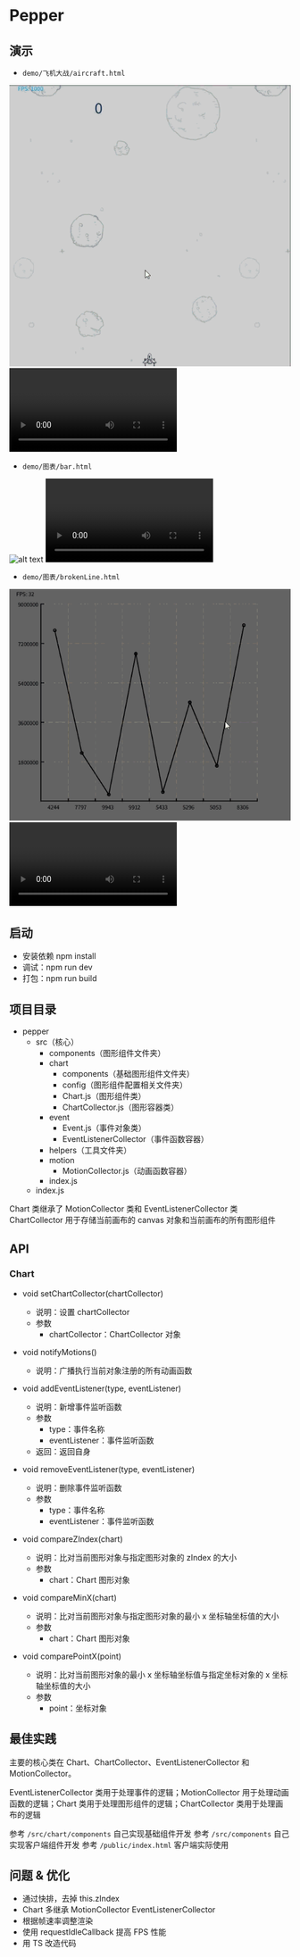 # Pepper

## 演示

<!-- - 组件开发示例：`/src/components/Ring.js`   -->
<!-- - 客户端使用示例： `/public/index.html` -->

- `demo/飞机大战/aircraft.html`

![alt text](demo/飞机大战/aircraft.gif)
<video controls src="demo/飞机大战/aircraft.mp4" title="Title"></video>

- `demo/图表/bar.html`

![alt text](demo/图表/bar.gif)
<video controls src="demo/图表/bar.mp4" title="Title"></video>

- `demo/图表/brokenLine.html`

![alt text](demo/图表/brokenLine.gif)
<video controls src="demo/图表/brokenLine.mp4" title="Title"></video>

## 启动

- 安装依赖 npm install
- 调试：npm run dev
- 打包：npm run build

## 项目目录

- pepper
  - src（核心）
    - components（图形组件文件夹）
    - chart
      - components（基础图形组件文件夹）
      - config（图形组件配置相关文件夹）
      - Chart.js（图形组件类）
      - ChartCollector.js（图形容器类）
    - event
      - Event.js（事件对象类）
      - EventListenerCollector（事件函数容器）
    - helpers（工具文件夹）
    - motion
      - MotionCollector.js（动画函数容器）
    - index.js
  - index.js

Chart 类继承了 MotionCollector 类和 EventListenerCollector 类  
ChartCollector 用于存储当前画布的 canvas 对象和当前画布的所有图形组件

## API

### Chart

- void setChartCollector(chartCollector)
  - 说明：设置 chartCollector
  - 参数
    - chartCollector：ChartCollector 对象

- void notifyMotions()
  - 说明：广播执行当前对象注册的所有动画函数

- void addEventListener(type, eventListener)
  - 说明：新增事件监听函数
  - 参数
    - type：事件名称
    - eventListener：事件监听函数
  - 返回：返回自身

- void removeEventListener(type, eventListener)
  - 说明：删除事件监听函数
  - 参数
    - type：事件名称
    - eventListener：事件监听函数

- void compareZIndex(chart)
  - 说明：比对当前图形对象与指定图形对象的 zIndex 的大小
  - 参数
    - chart：Chart 图形对象

- void compareMinX(chart)
  - 说明：比对当前图形对象与指定图形对象的最小 x 坐标轴坐标值的大小
  - 参数
    - chart：Chart 图形对象

- void comparePointX(point)
  - 说明：比对当前图形对象的最小 x 坐标轴坐标值与指定坐标对象的 x 坐标轴坐标值的大小
  - 参数
    - point：坐标对象

## 最佳实践

主要的核心类在 Chart、ChartCollector、EventListenerCollector 和 MotionCollector。  

EventListenerCollector 类用于处理事件的逻辑；MotionCollector 用于处理动画函数的逻辑；Chart 类用于处理图形组件的逻辑；ChartCollector 类用于处理画布的逻辑

参考 `/src/chart/components` 自己实现基础组件开发
参考 `/src/components` 自己实现客户端组件开发
参考 `/public/index.html` 客户端实际使用

## 问题 & 优化

- 通过快排，去掉 this.zIndex
- Chart 多继承 MotionCollector EventListenerCollector
- 根据帧速率调整渲染
- 使用 requestIdleCallback 提高 FPS 性能
- 用 TS 改造代码
